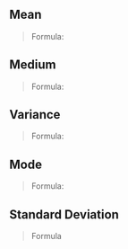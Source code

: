 ## Mean
> Formula:

## Medium
> Formula:

## Variance
> Formula:

## Mode
> Formula:

## Standard Deviation
> Formula
